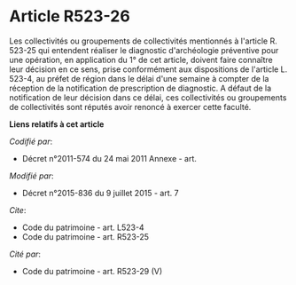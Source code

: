 # Article R523-26

Les collectivités ou groupements de collectivités mentionnés à l'article R. 523-25 qui entendent réaliser le diagnostic
d'archéologie préventive pour une opération, en application du 1° de cet article, doivent faire connaître leur décision en ce
sens, prise conformément aux dispositions de l'article L. 523-4, au préfet de région dans le délai d'une semaine à compter de
la réception de la notification de prescription de diagnostic. A défaut de la notification de leur décision dans ce délai,
ces collectivités ou groupements de collectivités sont réputés avoir renoncé à exercer cette faculté.

**Liens relatifs à cet article**

_Codifié par_:

  - Décret n°2011-574 du 24 mai 2011 Annexe - art.

_Modifié par_:

  - Décret n°2015-836 du 9 juillet 2015 - art. 7

_Cite_:

  - Code du patrimoine - art. L523-4
  - Code du patrimoine - art. R523-25

_Cité par_:

  - Code du patrimoine - art. R523-29 (V)

